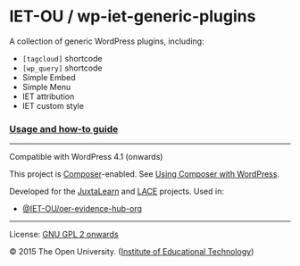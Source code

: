 # IET-OU / wp-iet-generic-plugins

A collection of generic WordPress plugins, including:

* ` [tagcloud] ` shortcode
* ` [wp_query] ` shortcode
* Simple Embed
* Simple Menu
* IET attribution
* IET custom style


### [Usage and how-to guide](docs/USAGE.md)

---

Compatible with WordPress 4.1 (onwards)

This project is [Composer][]-enabled. See [Using Composer with WordPress][].

Developed for the [JuxtaLearn][] and [LACE][] projects. Used in:

* [@IET-OU/oer-evidence-hub-org][]


---
License: [GNU GPL 2 onwards][gpl]

© 2015 The Open University. ([Institute of Educational Technology][])


[gpl]: http://gnu.org/licenses/gpl-2.0.html "GPL-2.0+"
[Using Composer with WordPress]: https://roots.io/using-composer-with-wordpress/
[Composer]: https://getcomposer.org/
[@IET-OU/oer-evidence-hub-org]: https://github.com/IET-OU/oer-evidence-hub-org
[JuxtaLearn]: http://juxtalearn.eu/
[LACE]: http://www.laceproject.eu/ "Learning Analytics Community Exchange"
[Institute of Educational Technology]: http://iet.open.ac.uk/
